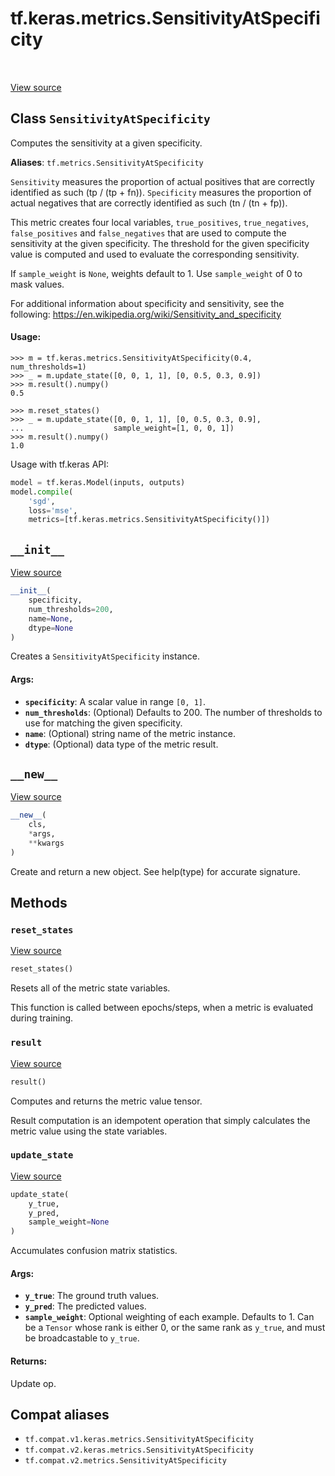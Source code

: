 <div itemscope itemtype="http://developers.google.com/ReferenceObject">
<meta itemprop="name" content="tf.keras.metrics.SensitivityAtSpecificity" />
<meta itemprop="path" content="Stable" />
<meta itemprop="property" content="__init__"/>
<meta itemprop="property" content="__new__"/>
<meta itemprop="property" content="reset_states"/>
<meta itemprop="property" content="result"/>
<meta itemprop="property" content="update_state"/>
</div>

# tf.keras.metrics.SensitivityAtSpecificity

<!-- Insert buttons and diff -->

<table class="tfo-notebook-buttons tfo-api" align="left">
</table>

<a target="_blank" href="/code/stable/tensorflow/python/keras/metrics.py">View source</a>



## Class `SensitivityAtSpecificity`

Computes the sensitivity at a given specificity.



**Aliases**: `tf.metrics.SensitivityAtSpecificity`

<!-- Placeholder for "Used in" -->

`Sensitivity` measures the proportion of actual positives that are correctly
identified as such (tp / (tp + fn)).
`Specificity` measures the proportion of actual negatives that are correctly
identified as such (tn / (tn + fp)).

This metric creates four local variables, `true_positives`, `true_negatives`,
`false_positives` and `false_negatives` that are used to compute the
sensitivity at the given specificity. The threshold for the given specificity
value is computed and used to evaluate the corresponding sensitivity.

If `sample_weight` is `None`, weights default to 1.
Use `sample_weight` of 0 to mask values.

For additional information about specificity and sensitivity, see the
following: https://en.wikipedia.org/wiki/Sensitivity_and_specificity

#### Usage:



```
>>> m = tf.keras.metrics.SensitivityAtSpecificity(0.4, num_thresholds=1)
>>> _ = m.update_state([0, 0, 1, 1], [0, 0.5, 0.3, 0.9])
>>> m.result().numpy()
0.5
```

```
>>> m.reset_states()
>>> _ = m.update_state([0, 0, 1, 1], [0, 0.5, 0.3, 0.9],
...                    sample_weight=[1, 0, 0, 1])
>>> m.result().numpy()
1.0
```

Usage with tf.keras API:

```python
model = tf.keras.Model(inputs, outputs)
model.compile(
    'sgd',
    loss='mse',
    metrics=[tf.keras.metrics.SensitivityAtSpecificity()])
```

<h2 id="__init__"><code>__init__</code></h2>

<a target="_blank" href="/code/stable/tensorflow/python/keras/metrics.py">View source</a>

``` python
__init__(
    specificity,
    num_thresholds=200,
    name=None,
    dtype=None
)
```

Creates a `SensitivityAtSpecificity` instance.


#### Args:


* <b>`specificity`</b>: A scalar value in range `[0, 1]`.
* <b>`num_thresholds`</b>: (Optional) Defaults to 200. The number of thresholds to
  use for matching the given specificity.
* <b>`name`</b>: (Optional) string name of the metric instance.
* <b>`dtype`</b>: (Optional) data type of the metric result.

<h2 id="__new__"><code>__new__</code></h2>

<a target="_blank" href="/code/stable/tensorflow/python/keras/metrics.py">View source</a>

``` python
__new__(
    cls,
    *args,
    **kwargs
)
```

Create and return a new object.  See help(type) for accurate signature.




## Methods

<h3 id="reset_states"><code>reset_states</code></h3>

<a target="_blank" href="/code/stable/tensorflow/python/keras/metrics.py">View source</a>

``` python
reset_states()
```

Resets all of the metric state variables.

This function is called between epochs/steps,
when a metric is evaluated during training.

<h3 id="result"><code>result</code></h3>

<a target="_blank" href="/code/stable/tensorflow/python/keras/metrics.py">View source</a>

``` python
result()
```

Computes and returns the metric value tensor.

Result computation is an idempotent operation that simply calculates the
metric value using the state variables.

<h3 id="update_state"><code>update_state</code></h3>

<a target="_blank" href="/code/stable/tensorflow/python/keras/metrics.py">View source</a>

``` python
update_state(
    y_true,
    y_pred,
    sample_weight=None
)
```

Accumulates confusion matrix statistics.


#### Args:


* <b>`y_true`</b>: The ground truth values.
* <b>`y_pred`</b>: The predicted values.
* <b>`sample_weight`</b>: Optional weighting of each example. Defaults to 1. Can be a
  `Tensor` whose rank is either 0, or the same rank as `y_true`, and must
  be broadcastable to `y_true`.


#### Returns:

Update op.






## Compat aliases

* `tf.compat.v1.keras.metrics.SensitivityAtSpecificity`
* `tf.compat.v2.keras.metrics.SensitivityAtSpecificity`
* `tf.compat.v2.metrics.SensitivityAtSpecificity`

